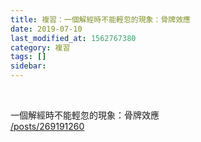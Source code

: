```yaml
---
title: 複習：一個解經時不能輕忽的現象：骨牌效應
date: 2019-07-10
last_modified_at: 1562767380
category: 複習
tags: []
sidebar: 
---
```


<p> </p>
<div>一個解經時不能輕忽的現象：骨牌效應<br/>
<a href="/posts/269191260" target="_blank">/posts/269191260</a></div>
<div> </div>
